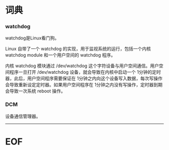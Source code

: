 # 词典

### watchdog 

watchdog是Linux看门狗。

Linux 自带了一个 watchdog 的实现，用于监视系统的运行，包括一个内核 watchdog module 和一个用户空间的 watchdog 程序。

内核 watchdog 模块通过 /dev/watchdog 这个字符设备与用户空间通信。用户空间程序一旦打开 /dev/watchdog 设备，就会导致在内核中启动一个 1分钟的定时器，此后，用户空间程序需要保证在 1分钟之内向这个设备写入数据，每次写操作会导致重新设定定时器。如果用户空间程序在 1分钟之内没有写操作，定时器到期会导致一次系统 reboot 操作。

### DCM

设备通信管理器。

---

# EOF
